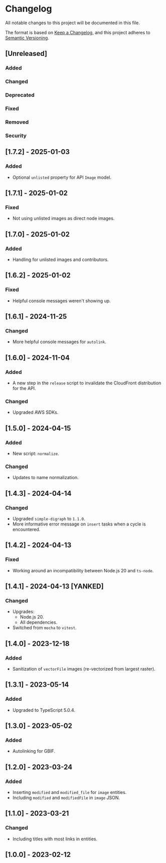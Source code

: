 # Changelog

All notable changes to this project will be documented in this file.

The format is based on [Keep a Changelog](https://keepachangelog.com/en/1.0.0/),
and this project adheres to [Semantic Versioning](https://semver.org/spec/v2.0.0.html).

## [Unreleased]

### Added

### Changed

### Deprecated

### Fixed

### Removed

### Security

## [1.7.2] - 2025-01-03

### Added

-   Optional `unlisted` property for API `Image` model.

## [1.7.1] - 2025-01-02

### Fixed

-   Not using unlisted images as direct node images.

## [1.7.0] - 2025-01-02

### Added

-   Handling for unlisted images and contributors.

## [1.6.2] - 2025-01-02

### Fixed

-   Helpful console messages weren't showing up.

## [1.6.1] - 2024-11-25

### Changed

-   More helpful console messages for `autolink`.

## [1.6.0] - 2024-11-04

### Added

-   A new step in the `release` script to invalidate the CloudFront distribution for the API.

### Changed

-   Upgraded AWS SDKs.

## [1.5.0] - 2024-04-15

### Added

-   New script: `normalize`.

### Changed

-   Updates to name normalization.

## [1.4.3] - 2024-04-14

### Changed

-   Upgraded `simple-digraph` to `1.1.0`.
-   More informative error message on `insert` tasks when a cycle is encountered.

## [1.4.2] - 2024-04-13

### Fixed

-   Working around an incompatibility between Node.js 20 and `ts-node`.

## [1.4.1] - 2024-04-13 [YANKED]

### Changed

-   Upgrades:
    -   Node.js 20.
    -   All dependencies.
-   Switched from `mocha` to `vitest`.

## [1.4.0] - 2023-12-18

### Added

-   Sanitization of `vectorFile` images (re-vectorized from largest raster).

## [1.3.1] - 2023-05-14

### Added

-   Upgraded to TypeScript 5.0.4.

## [1.3.0] - 2023-05-02

### Added

-   Autolinking for GBIF.

## [1.2.0] - 2023-03-24

### Added

-   Inserting `modified` and `modified_file` for `image` entities.
-   Including `modified` and `modifiedFile` in `image` JSON.

## [1.1.0] - 2023-03-21

### Changed

-   Including titles with most links in entities.

## [1.0.0] - 2023-02-12
